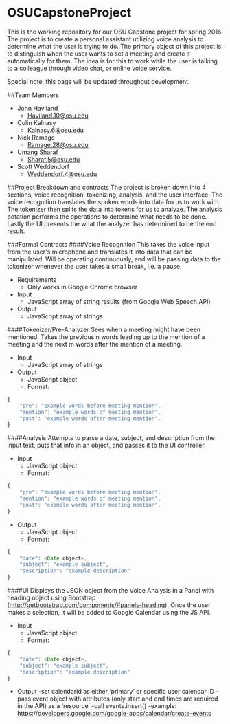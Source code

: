 # OSUCapstoneProject
This is the working repository for our OSU Capstone project for spring 2016. The project is to create a personal assistant utilizing voice analysis to determine what the user is trying to do. The primary object of this project is to distinguish when the user wants to set a meeting and create it automatically for them. The idea is for this to work while the user is talking to a colleague through video chat, or online voice service.

Special note, this page will be updated throughout development.

##Team Members
- John Haviland
  - Haviland.10@osu.edu
- Colin Kalnasy
  - Kalnasy.6@osu.edu
- Nick Ramage
  - Ramage.28@osu.edu
- Umang Sharaf
  - Sharaf.5@osu.edu
- Scott Weddendorf
  - Weddendorf.4@osu.edu

##Project Breakdown and contracts
The project is broken down into 4 sections, voice recognition, tokenizing, analysis, and the user interface. The voice recognition translates the spoken words into data fro us to work with. The tokenizer then splits the data into tokens for us to analyze. The analysis potation performs the operations to determine what needs to be done. Lastly the UI presents the what the analyzer has determined to be the end result.

###Formal Contracts
####Voice Recognition
This takes the voice input from the user's microphone and translates it into data that can be manipulated. Will be operating continuously, and will be passing data to the tokenizer whenever the user takes a small break, i.e. a pause.
- Requirements
  - Only works in Google Chrome browser
- Input
  - JavaScript array of string results (from Google Web Speech API)
- Output
  - JavaScript array of strings

####Tokenizer/Pre-Analyzer
Sees when a meeting might have been mentioned. Takes the previous n words leading up to the mention of a meeting and the next m words after the mention of a meeting.
- Input 
	- JavaScript array of strings
- Output
	- JavaScript object
	- Format:
```javascript
{
	"pre": "example words before meeting mention",
	"mention": "example words of meeting mention",
	"post": "example words after meeting mention",
}
```

####Analysis
Attempts to parse a date, subject, and description from the input text, puts that info in an object, and passes it to the UI controller.
- Input
	- JavaScript object
	- Format:
```javascript
{
	"pre": "example words before meeting mention",
	"mention": "example words of meeting mention",
	"post": "example words after meeting mention",
}
```

- Output
	- JavaScript object
	- Format:
```javascript
{
	"date": <Date object>,
	"subject": "example subject",
	"description": "example description"
}
```
	
####UI
Displays the JSON object from the Voice Analysis in a Panel with heading object using Bootstrap (http://getbootstrap.com/components/#panels-heading). Once the user makes a selection, it will be added to Google Calendar using the JS API.

- Input
	- JavaScript object
	- Format:
```javascript
{
	"date": <Date object>,
	"subject": "example subject",
	"description": "example description"
}
```

- Output
	-set calendarId as either ‘primary’ or specific user calendar ID
	-pass event object with attributes (only start and end times are required in the API) as a ‘resource’
	-call events.insert()
	-example: https://developers.google.com/google-apps/calendar/create-events
	